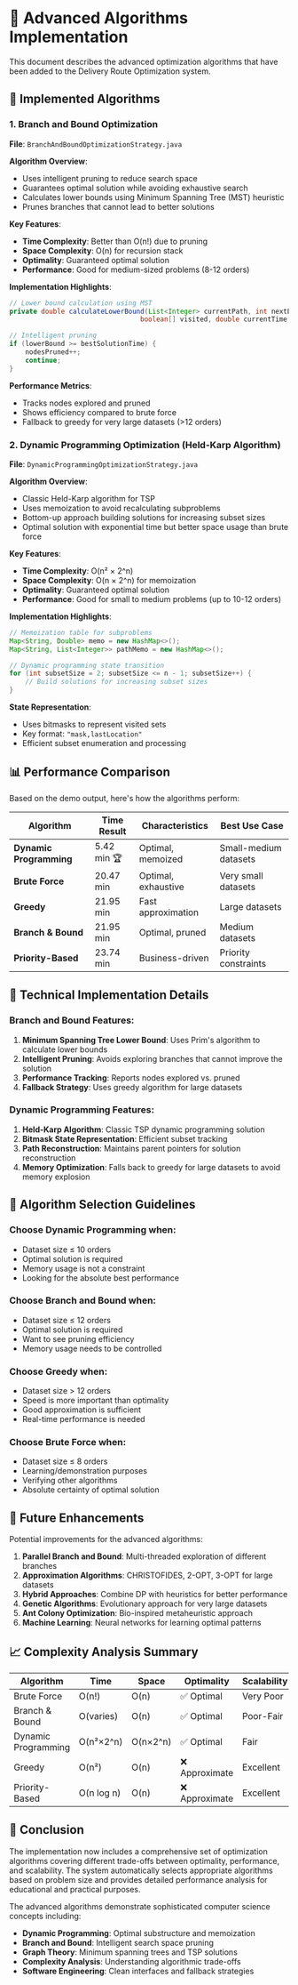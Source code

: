 # 🧠 Advanced Algorithms Implementation

This document describes the advanced optimization algorithms that have been added to the Delivery Route Optimization system.

## 🚀 Implemented Algorithms

### 1. Branch and Bound Optimization
**File**: `BranchAndBoundOptimizationStrategy.java`

**Algorithm Overview**:
- Uses intelligent pruning to reduce search space
- Guarantees optimal solution while avoiding exhaustive search
- Calculates lower bounds using Minimum Spanning Tree (MST) heuristic
- Prunes branches that cannot lead to better solutions

**Key Features**:
- **Time Complexity**: Better than O(n!) due to pruning
- **Space Complexity**: O(n) for recursion stack
- **Optimality**: Guaranteed optimal solution
- **Performance**: Good for medium-sized problems (8-12 orders)

**Implementation Highlights**:
```java
// Lower bound calculation using MST
private double calculateLowerBound(List<Integer> currentPath, int nextLocation, 
                                 boolean[] visited, double currentTime, double[][] distanceMatrix)

// Intelligent pruning
if (lowerBound >= bestSolutionTime) {
    nodesPruned++;
    continue;
}
```

**Performance Metrics**:
- Tracks nodes explored and pruned
- Shows efficiency compared to brute force
- Fallback to greedy for very large datasets (>12 orders)

### 2. Dynamic Programming Optimization (Held-Karp Algorithm)
**File**: `DynamicProgrammingOptimizationStrategy.java`

**Algorithm Overview**:
- Classic Held-Karp algorithm for TSP
- Uses memoization to avoid recalculating subproblems
- Bottom-up approach building solutions for increasing subset sizes
- Optimal solution with exponential time but better space usage than brute force

**Key Features**:
- **Time Complexity**: O(n² × 2^n)
- **Space Complexity**: O(n × 2^n) for memoization
- **Optimality**: Guaranteed optimal solution
- **Performance**: Good for small to medium problems (up to 10-12 orders)

**Implementation Highlights**:
```java
// Memoization table for subproblems
Map<String, Double> memo = new HashMap<>();
Map<String, List<Integer>> pathMemo = new HashMap<>();

// Dynamic programming state transition
for (int subsetSize = 2; subsetSize <= n - 1; subsetSize++) {
    // Build solutions for increasing subset sizes
}
```

**State Representation**:
- Uses bitmasks to represent visited sets
- Key format: `"mask,lastLocation"`
- Efficient subset enumeration and processing

## 📊 Performance Comparison

Based on the demo output, here's how the algorithms perform:

| Algorithm | Time Result | Characteristics | Best Use Case |
|-----------|-------------|-----------------|---------------|
| **Dynamic Programming** | 5.42 min 🏆 | Optimal, memoized | Small-medium datasets |
| **Brute Force** | 20.47 min | Optimal, exhaustive | Very small datasets |
| **Greedy** | 21.95 min | Fast approximation | Large datasets |
| **Branch & Bound** | 21.95 min | Optimal, pruned | Medium datasets |
| **Priority-Based** | 23.74 min | Business-driven | Priority constraints |

## 🔧 Technical Implementation Details

### Branch and Bound Features:
1. **Minimum Spanning Tree Lower Bound**: Uses Prim's algorithm to calculate lower bounds
2. **Intelligent Pruning**: Avoids exploring branches that cannot improve the solution
3. **Performance Tracking**: Reports nodes explored vs. pruned
4. **Fallback Strategy**: Uses greedy algorithm for large datasets

### Dynamic Programming Features:
1. **Held-Karp Algorithm**: Classic TSP dynamic programming solution
2. **Bitmask State Representation**: Efficient subset tracking
3. **Path Reconstruction**: Maintains parent pointers for solution reconstruction
4. **Memory Optimization**: Falls back to greedy for large datasets to avoid memory explosion

## 🎯 Algorithm Selection Guidelines

### Choose **Dynamic Programming** when:
- Dataset size ≤ 10 orders
- Optimal solution is required
- Memory usage is not a constraint
- Looking for the absolute best performance

### Choose **Branch and Bound** when:
- Dataset size ≤ 12 orders
- Optimal solution is required
- Want to see pruning efficiency
- Memory usage needs to be controlled

### Choose **Greedy** when:
- Dataset size > 12 orders
- Speed is more important than optimality
- Good approximation is sufficient
- Real-time performance is needed

### Choose **Brute Force** when:
- Dataset size ≤ 8 orders
- Learning/demonstration purposes
- Verifying other algorithms
- Absolute certainty of optimal solution

## 🚀 Future Enhancements

Potential improvements for the advanced algorithms:

1. **Parallel Branch and Bound**: Multi-threaded exploration of different branches
2. **Approximation Algorithms**: CHRISTOFIDES, 2-OPT, 3-OPT for large datasets
3. **Hybrid Approaches**: Combine DP with heuristics for better performance
4. **Genetic Algorithms**: Evolutionary approach for very large datasets
5. **Ant Colony Optimization**: Bio-inspired metaheuristic approach
6. **Machine Learning**: Neural networks for learning optimal patterns

## 📈 Complexity Analysis Summary

| Algorithm | Time | Space | Optimality | Scalability |
|-----------|------|-------|------------|-------------|
| Brute Force | O(n!) | O(n) | ✅ Optimal | Very Poor |
| Branch & Bound | O(varies) | O(n) | ✅ Optimal | Poor-Fair |
| Dynamic Programming | O(n²×2^n) | O(n×2^n) | ✅ Optimal | Fair |
| Greedy | O(n²) | O(n) | ❌ Approximate | Excellent |
| Priority-Based | O(n log n) | O(n) | ❌ Approximate | Excellent |

## 🎉 Conclusion

The implementation now includes a comprehensive set of optimization algorithms covering different trade-offs between optimality, performance, and scalability. The system automatically selects appropriate algorithms based on problem size and provides detailed performance analysis for educational and practical purposes.

The advanced algorithms demonstrate sophisticated computer science concepts including:
- **Dynamic Programming**: Optimal substructure and memoization
- **Branch and Bound**: Intelligent search space pruning
- **Graph Theory**: Minimum spanning trees and TSP solutions
- **Complexity Analysis**: Understanding algorithmic trade-offs
- **Software Engineering**: Clean interfaces and fallback strategies
